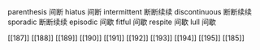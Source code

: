 




parenthesis 间断
hiatus 间断
intermittent 断断续续
discontinuous 断断续续
sporadic 断断续续
episodic 间歇
fitful 间歇
respite 间歇
lull 间歇

[[187]]
[[188]]
[[189]]
[[190]]
[[191]]
[[192]]
[[193]]
[[194]]
[[195]]
[[185]]